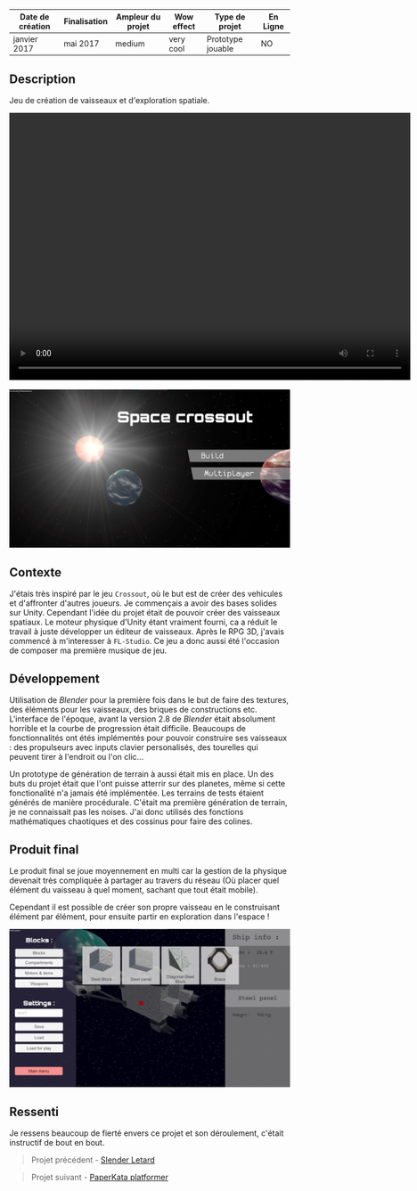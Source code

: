 <autotab></br><table><thead><tr><th>Date de création</th><th>Finalisation</th><th>Ampleur du projet</th><th>Wow effect</th><th>Type de projet </th><th>En Ligne</th></tr></thead><tbody><tr>
        <td>janvier 2017</td>
        <td>mai 2017</td>
        <td>medium</td><td>very cool</td>
        <td>Prototype jouable</td><td>NO</td>
        </tr></tbody></table></autotab>

## Description

Jeu de création de vaisseaux et d'exploration spatiale.

<video width="720" height="480" controls>
  <source src="/Jub_Biography/Projects/Unity/SpaceCrossout/./medias/example.mp4" type="video/mp4">
</video>


![](./medias/img1.jpg)

## Contexte

J'étais très inspiré par le jeu `Crossout`, où le but est de créer des vehicules et d'affronter d'autres joueurs. Je commençais a avoir des bases solides sur Unity. Cependant l'idée du projet était de pouvoir créer des vaisseaux spatiaux. Le moteur physique d'Unity étant vraiment fourni, ca a réduit le travail à juste développer un éditeur de vaisseaux. Après le RPG 3D, j'avais commencé à m'interesser à `FL-Studio`. Ce jeu a donc aussi été l'occasion de composer ma première musique de jeu.

## Développement

Utilisation de *Blender* pour la première fois dans le but de faire des textures, des éléments pour les vaisseaux, des briques de constructions etc.
L'interface de l'époque, avant la version 2.8 de *Blender* était absolument horrible et la courbe de progression était difficile. Beaucoups de fonctionnalités ont étés implémentés pour pouvoir construire ses vaisseaux : des propulseurs avec inputs clavier personalisés, des tourelles qui peuvent tirer à l'endroit ou l'on clic... 

Un prototype de génération de terrain à aussi était mis en place. Un des buts du projet était que l'ont puisse atterrir sur des planetes, même si cette fonctionalité n'a jamais été implémentée. Les terrains de tests étaient générés de manière procédurale. C'était ma première génération de terrain, je ne connaissait pas les noises. J'ai donc utilisés des fonctions mathématiques chaotiques et des cossinus pour faire des colines.



## Produit final

Le produit final se joue moyennement en multi car la gestion de la physique devenait très compliquée à partager au travers du réseau (Où placer quel élément du vaisseau à quel moment, sachant que tout était mobile).

Cependant il est possible de créer son propre vaisseau en le construisant élément par élément, pour ensuite partir en exploration dans l'espace !



![](./medias/img3.jpg)

## Ressenti

Je ressens beaucoup de fierté envers ce projet et son déroulement, c'était instructif de bout en bout.

<nextprojects>

> Projet précédent -  [Slender Letard](/Jub_Biography/projects/Unity/SlenderRetard)

> Projet suivant -  [PaperKata platformer](/Jub_Biography/projects/Unity/PaperKata)

</nextprojects>
